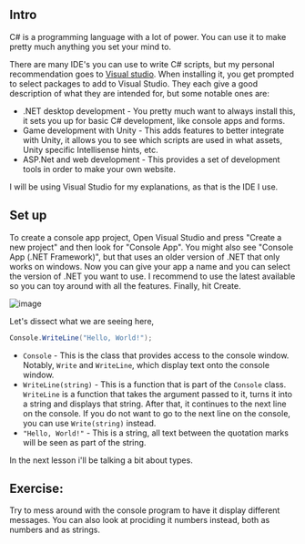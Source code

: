 ## Intro
C# is a programming language with a lot of power. You can use it to make pretty much anything you set your mind to.

There are many IDE's you can use to write C# scripts, but my personal recommendation goes to [Visual studio](https://visualstudio.microsoft.com/vs/). When installing it, you get prompted to select packages to add to Visual Studio. They each give a good description of what they are intended for, but some notable ones are:
* .NET desktop development - You pretty much want to always install this, it sets you up for basic C# development, like console apps and forms.
* Game development with Unity - This adds features to better integrate with Unity, it allows you to see which scripts are used in what assets, Unity specific Intellisense hints, etc.
* ASP&#46;Net and web development - This provides a set of development tools in order to make your own website.

I will be using Visual Studio for my explanations, as that is the IDE I use.

## Set up
To create a console app project, Open Visual Studio and press "Create a new project" and then look for "Console App". You might also see "Console App (.NET Framework)", but that uses an older version of .NET that only works on windows. Now you can give your app a name and you can select the version of .NET you want to use. I recommend to use the latest available so you can toy around with all the features. Finally, hit Create.

![image](https://user-images.githubusercontent.com/22686676/212475172-1234ead7-37bb-41a9-a173-020eb1baa065.png)

Let's dissect what we are seeing here,
```cs
Console.WriteLine("Hello, World!");
```
* `Console` - This is the class that provides access to the console window. Notably, `Write` and `WriteLine`, which display text onto the console window.
* `WriteLine(string)` - This is a function that is part of the `Console` class. `WriteLine` is a function that takes the argument passed to it, turns it into a string and displays that string. After that, it continues to the next line on the console. If you do not want to go to the next line on the console, you can use `Write(string)` instead.
* `"Hello, World!"` - This is a string, all text between the quotation marks will be seen as part of the string.

In the next lesson i'll be talking a bit about types.

## Exercise:
Try to mess around with the console program to have it display different messages. You can also look at prociding it numbers instead, both as numbers and as strings.
